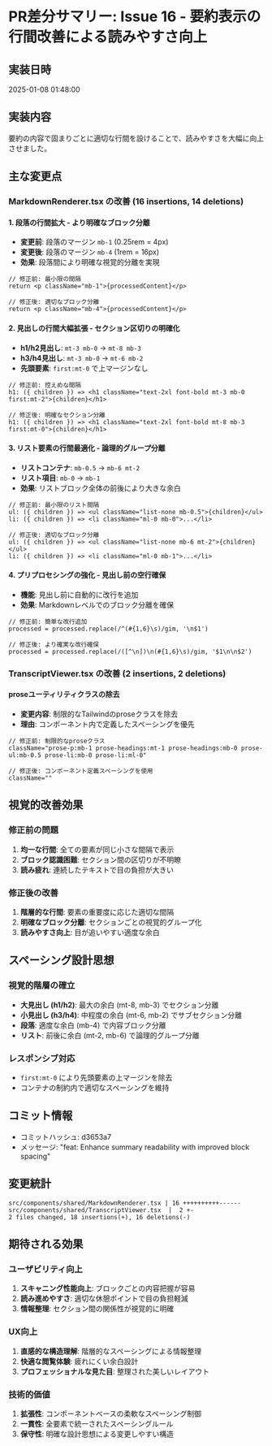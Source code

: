 # PR差分サマリー: Issue 16 - 要約表示の行間改善による読みやすさ向上

## 実装日時
2025-01-08 01:48:00

## 実装内容
要約の内容で固まりごとに適切な行間を設けることで、読みやすさを大幅に向上させました。

## 主な変更点

### MarkdownRenderer.tsx の改善 (16 insertions, 14 deletions)

#### 1. 段落の行間拡大 - より明確なブロック分離
- **変更前**: 段落のマージン `mb-1` (0.25rem = 4px)
- **変更後**: 段落のマージン `mb-4` (1rem = 16px)
- **効果**: 段落間により明確な視覚的分離を実現

```tsx
// 修正前: 最小限の間隔
return <p className="mb-1">{processedContent}</p>

// 修正後: 適切なブロック分離
return <p className="mb-4">{processedContent}</p>
```

#### 2. 見出しの行間大幅拡張 - セクション区切りの明確化
- **h1/h2見出し**: `mt-3 mb-0` → `mt-8 mb-3`
- **h3/h4見出し**: `mt-3 mb-0` → `mt-6 mb-2`
- **先頭要素**: `first:mt-0` で上マージンなし

```tsx
// 修正前: 控えめな間隔
h1: ({ children }) => <h1 className="text-2xl font-bold mt-3 mb-0 first:mt-2">{children}</h1>

// 修正後: 明確なセクション分離
h1: ({ children }) => <h1 className="text-2xl font-bold mt-8 mb-3 first:mt-0">{children}</h1>
```

#### 3. リスト要素の行間最適化 - 論理的グループ分離
- **リストコンテナ**: `mb-0.5` → `mb-6 mt-2`
- **リスト項目**: `mb-0` → `mb-1`
- **効果**: リストブロック全体の前後により大きな余白

```tsx
// 修正前: 最小限のリスト間隔
ul: ({ children }) => <ul className="list-none mb-0.5">{children}</ul>
li: ({ children }) => <li className="ml-0 mb-0">...</li>

// 修正後: 適切なブロック分離
ul: ({ children }) => <ul className="list-none mb-6 mt-2">{children}</ul>
li: ({ children }) => <li className="ml-0 mb-1">...</li>
```

#### 4. プリプロセシングの強化 - 見出し前の空行確保
- **機能**: 見出し前に自動的に改行を追加
- **効果**: Markdownレベルでのブロック分離を確保

```tsx
// 修正前: 簡単な改行追加
processed = processed.replace(/^(#{1,6}\s)/gim, '\n$1')

// 修正後: より確実な改行確保
processed = processed.replace(/([^\n])\n(#{1,6}\s)/gim, '$1\n\n$2')
```

### TranscriptViewer.tsx の改善 (2 insertions, 2 deletions)

#### proseユーティリティクラスの除去
- **変更内容**: 制限的なTailwindのproseクラスを除去
- **理由**: コンポーネント内で定義したスペーシングを優先

```tsx
// 修正前: 制限的なproseクラス
className="prose-p:mb-1 prose-headings:mt-1 prose-headings:mb-0 prose-ul:mb-0.5 prose-li:mb-0 prose-li:ml-0"

// 修正後: コンポーネント定義スペーシングを使用
className=""
```

## 視覚的改善効果

### 修正前の問題
1. **均一な行間**: 全ての要素が同じ小さな間隔で表示
2. **ブロック認識困難**: セクション間の区切りが不明瞭
3. **読み疲れ**: 連続したテキストで目の負担が大きい

### 修正後の改善
1. **階層的な行間**: 要素の重要度に応じた適切な間隔
2. **明確なブロック分離**: セクションごとの視覚的グループ化
3. **読みやすさ向上**: 目が追いやすい適度な余白

## スペーシング設計思想

### 視覚的階層の確立
- **大見出し (h1/h2)**: 最大の余白 (mt-8, mb-3) でセクション分離
- **小見出し (h3/h4)**: 中程度の余白 (mt-6, mb-2) でサブセクション分離
- **段落**: 適度な余白 (mb-4) で内容ブロック分離
- **リスト**: 前後に余白 (mt-2, mb-6) で論理的グループ分離

### レスポンシブ対応
- `first:mt-0` により先頭要素の上マージンを除去
- コンテナの制約内で適切なスペーシングを維持

## コミット情報
- コミットハッシュ: d3653a7
- メッセージ: "feat: Enhance summary readability with improved block spacing"

## 変更統計
```
src/components/shared/MarkdownRenderer.tsx | 16 ++++++++++------
src/components/shared/TranscriptViewer.tsx  |  2 +-
2 files changed, 18 insertions(+), 16 deletions(-)
```

## 期待される効果

### ユーザビリティ向上
1. **スキャニング性能向上**: ブロックごとの内容把握が容易
2. **読み進めやすさ**: 適切な休憩ポイントで目の負担軽減
3. **情報整理**: セクション間の関係性が視覚的に明確

### UX向上
1. **直感的な構造理解**: 階層的なスペーシングによる情報整理
2. **快適な閲覧体験**: 疲れにくい余白設計
3. **プロフェッショナルな見た目**: 整理された美しいレイアウト

### 技術的価値
1. **拡張性**: コンポーネントベースの柔軟なスペーシング制御
2. **一貫性**: 全要素で統一されたスペーシングルール
3. **保守性**: 明確な設計思想による変更しやすい構造